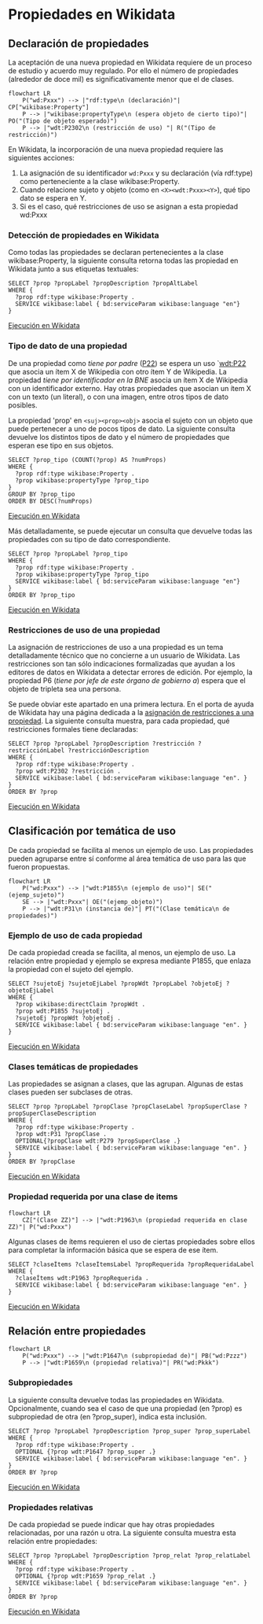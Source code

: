 # Propiedades en Wikidata

## Declaración de propiedades
La aceptación de una nueva propiedad en Wikidata requiere de un proceso de estudio y acuerdo muy regulado. Por ello el número de propiedades (alrededor de doce mil) es significativamente menor que el de clases.

```mermaid
flowchart LR
    P("wd:Pxxx") --> |"rdf:type\n (declaración)"| CP["wikibase:Property"]
    P --> |"wikibase:propertyType\n (espera objeto de cierto tipo)"| PO("(Tipo de objeto esperado)")
    P --> |"wdt:P2302\n (restricción de uso) "| R("(Tipo de restricción)")
```
En Wikidata, la incorporación de una nueva propiedad requiere las siguientes acciones:
1. La asignación de su identificador `wd:Pxxx` y su declaración (vía rdf:type) como perteneciente a la clase wikibase:Property.
2. Cuando relacione sujeto y objeto (como en `<X><wdt:Pxxx><Y>`), qué tipo dato se espera en Y.
3. Si es el caso, qué restricciones de uso se asignan a esta propiedad wd:Pxxx

### Detección de propiedades en Wikidata
Como todas las propiedades se declaran pertenecientes a la clase wikibase:Property, la siguiente consulta retorna todas las propiedad en Wikidata junto a sus etiquetas textuales:

```SPARQL
SELECT ?prop ?propLabel ?propDescription ?propAltLabel
WHERE {
  ?prop rdf:type wikibase:Property .
  SERVICE wikibase:label { bd:serviceParam wikibase:language "en"}
}
```
[Ejecución en Wikidata](https://w.wiki/6VFD)




### Tipo de dato de una propiedad
De una propiedad como *tiene por padre* ([P22](https://www.wikidata.org/wiki/Property:P22)) se espera un uso `<X><wdt:P22><Y> que asocia un ítem X de Wikipedia con otro ítem Y de Wikipedia. La propiedad *tiene por identificador en la BNE* asocia un ítem X de Wikipedia con un identificador externo. Hay otras propiedades que asocian un ítem X con un texto (un literal), o con una imagen, entre otros tipos de dato posibles.

La propiedad 'prop' en `<suj><prop><obj>` asocia el sujeto con un objeto que puede pertenecer a uno de pocos tipos de dato. La siguiente consulta devuelve los distintos tipos de dato y el número de propiedades que esperan ese tipo en sus objetos.


```SPARQL
SELECT ?prop_tipo (COUNT(?prop) AS ?numProps)
WHERE {
  ?prop rdf:type wikibase:Property .
  ?prop wikibase:propertyType ?prop_tipo
}
GROUP BY ?prop_tipo
ORDER BY DESC(?numProps)

```
[Ejecución en Wikidata](https://w.wiki/DbKR)

Más detalladamente, se puede ejecutar un consulta que devuelve todas las propiedades con su tipo de dato correspondiente.

```SPARQL
SELECT ?prop ?propLabel ?prop_tipo
WHERE {
  ?prop rdf:type wikibase:Property .
  ?prop wikibase:propertyType ?prop_tipo
  SERVICE wikibase:label { bd:serviceParam wikibase:language "en"}
}
ORDER BY ?prop_tipo
```
[Ejecución en Wikidata](https://w.wiki/DbK8)



### Restricciones de uso de una propiedad
La asignación de restricciones de uso a una propiedad es un tema detalladamente técnico que no concierne a un usuario de Wikidata. Las restricciones son tan sólo indicaciones formalizadas que ayudan a los editores de datos en Wikidata a detectar errores de edición. Por ejemplo, la propiedad P6 (*tiene por jefe de este órgano de gobierno a*) espera que el objeto de tripleta sea una persona.

Se puede obviar este apartado en una primera lectura. En el porta de ayuda de Wikidata hay una página dedicada a la [asignación de restricciones a una propiedad](https://www.wikidata.org/wiki/Help:Property_constraints_portal). La siguiente consulta muestra, para cada propiedad, qué restricciones formales tiene declaradas:

```SPARQL
SELECT ?prop ?propLabel ?propDescription ?restricción ?restricciónLabel ?restricciónDescription
WHERE {
  ?prop rdf:type wikibase:Property .
  ?prop wdt:P2302 ?restricción .
  SERVICE wikibase:label { bd:serviceParam wikibase:language "en". }
}
ORDER BY ?prop
```
[Ejecución en Wikidata](https://w.wiki/DbPf)


## Clasificación por temática de uso
De cada propiedad se facilita al menos un ejemplo de uso. Las propiedades pueden agruparse entre sí conforme al área temática de uso para las que fueron propuestas.

```mermaid
flowchart LR
    P("wd:Pxxx") --> |"wdt:P1855\n (ejemplo de uso)"| SE("(ejemp_sujeto)")
    SE --> |"wdt:Pxxx"| OE("(ejemp_objeto)")
    P --> |"wdt:P31\n (instancia de)"| PT("(Clase temática\n de propiedades)")
```

### Ejemplo de uso de cada propiedad
De cada propiedad creada se facilita, al menos, un ejemplo de uso. La relación entre propiedad y ejemplo se expresa mediante P1855, que enlaza la propiedad con el sujeto del ejemplo.

```SPARQL
SELECT ?sujetoEj ?sujetoEjLabel ?propWdt ?propLabel ?objetoEj ?objetoEjLabel
WHERE {
  ?prop wikibase:directClaim ?propWdt .
  ?prop wdt:P1855 ?sujetoEj .
  ?sujetoEj ?propWdt ?objetoEj .
  SERVICE wikibase:label { bd:serviceParam wikibase:language "en". }
}
```
[Ejecución en Wikidata](https://w.wiki/6fDV)

### Clases temáticas de propiedades
Las propiedades se asignan a clases, que las agrupan. Algunas de estas clases pueden ser subclases de otras.

```SPARQL
SELECT ?prop ?propLabel ?propClase ?propClaseLabel ?propSuperClase ?propSuperClaseDescription
WHERE {
  ?prop rdf:type wikibase:Property .
  ?prop wdt:P31 ?propClase .
  OPTIONAL{?propClase wdt:P279 ?propSuperClase .}
  SERVICE wikibase:label { bd:serviceParam wikibase:language "en". }
}
ORDER BY ?propClase
```
[Ejecución en Wikidata](https://w.wiki/DbHH)

### Propiedad requerida por una clase de items

```mermaid
flowchart LR
    CZ["(Clase ZZ)"] --> |"wdt:P1963\n (propiedad requerida en clase ZZ)"| P("wd:Pxxx")
```

Algunas clases de ítems requieren el uso de ciertas propiedades sobre ellos para completar la información básica que se espera de ese ítem.

```SPARQL
SELECT ?claseÍtems ?claseÍtemsLabel ?propRequerida ?propRequeridaLabel
WHERE {
  ?claseÍtems wdt:P1963 ?propRequerida .
  SERVICE wikibase:label { bd:serviceParam wikibase:language "en". }
}
```
[Ejecución en Wikidata](https://w.wiki/6fVW)

## Relación entre propiedades

```mermaid
flowchart LR
    P("wd:Pxxx") --> |"wdt:P1647\n (subpropiedad de)"| PB("wd:Pzzz")
    P --> |"wdt:P1659\n (propiedad relativa)"| PR("wd:Pkkk")
```
### Subpropiedades
La siguiente consulta devuelve todas las propiedades en Wikidata. Opcionalmente, cuando sea el caso de que una propiedad (en ?prop) es subpropiedad de otra (en ?prop_super), indica esta inclusión.

```SPARQL
SELECT ?prop ?propLabel ?propDescription ?prop_super ?prop_superLabel
WHERE {
  ?prop rdf:type wikibase:Property .
  OPTIONAL {?prop wdt:P1647 ?prop_super .}
  SERVICE wikibase:label { bd:serviceParam wikibase:language "en". }
}
ORDER BY ?prop
```
[Ejecución en Wikidata](https://w.wiki/DbQH)

### Propiedades relativas

De cada propiedad se puede indicar que hay otras propiedades relacionadas, por una razón u otra. La siguiente consulta muestra esta relación entre propiedades:

```SPARQL
SELECT ?prop ?propLabel ?propDescription ?prop_relat ?prop_relatLabel
WHERE {
  ?prop rdf:type wikibase:Property .
  OPTIONAL {?prop wdt:P1659 ?prop_relat .}
  SERVICE wikibase:label { bd:serviceParam wikibase:language "en". }
}
ORDER BY ?prop
```
[Ejecución en Wikidata](https://w.wiki/DbRE)

